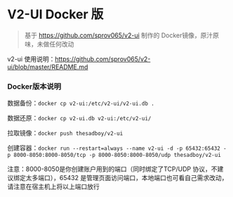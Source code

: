 # V2-UI Docker 版

> 基于 https://github.com/sprov065/v2-ui 制作的 Docker镜像，原汁原味，未做任何改动

v2-ui 使用说明：https://github.com/sprov065/v2-ui/blob/master/README.md

### Docker版本说明

数据备份：`docker cp v2-ui:/etc/v2-ui/v2-ui.db .`

数据还原：`docker cp v2-ui.db v2-ui:/etc/v2-ui/`

拉取镜像：`docker push thesadboy/v2-ui`

创建容器：`docker run --restart=always --name v2-ui -d -p 65432:65432 -p 8000-8050:8000-8050/tcp -p 8000-8050:8000-8050/udp thesadboy/v2-ui`

注意：8000-8050是你创建账户用到的端口（同时绑定了TCP/UDP 协议，不建议绑定太多端口），65432 是管理页面访问端口，本地端口也可看自己需求改动，请注意在宿主机上将以上端口放行